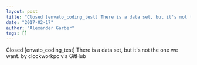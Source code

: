 ```yaml
---
layout: post
title: "Closed [envato_coding_test] There is a data set, but it's not the one we want."
date: "2017-02-17"
author: "Alexander Garber"
tags: []
---
```


Closed [envato_coding_test] There is a data set, but it's not the one we want. by clockworkpc via GitHub